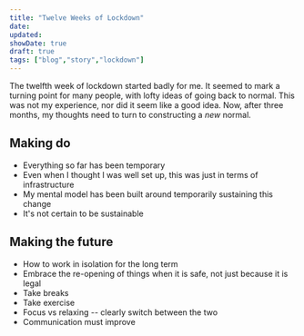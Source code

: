 ```yaml
---
title: "Twelve Weeks of Lockdown"
date: 
updated: 
showDate: true
draft: true
tags: ["blog","story","lockdown"]
---
```


The twelfth week of lockdown started badly for me. It seemed to mark a turning point for many people, with lofty ideas of going back to normal. This was not my experience, nor did it seem like a good idea. Now, after three months, my thoughts need to turn to constructing a *new* normal. 

## Making do

* Everything so far has been temporary
* Even when I thought I was well set up, this was just in terms of infrastructure
* My mental model has been built around temporarily sustaining this change
* It's not certain to be sustainable

## Making the future

* How to work in isolation for the long term
* Embrace the re-opening of things when it is safe, not just because it is legal
* Take breaks
* Take exercise
* Focus vs relaxing -- clearly switch between the two
* Communication must improve
